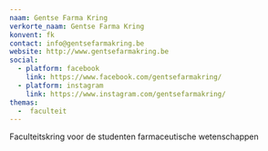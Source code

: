 ```yaml
---
naam: Gentse Farma Kring
verkorte_naam: Gentse Farma Kring
konvent: fk
contact: info@gentsefarmakring.be
website: http://www.gentsefarmakring.be
social: 
  - platform: facebook
    link: https://www.facebook.com/gentsefarmakring/
  - platform: instagram
    link: https://www.instagram.com/gentsefarmakring/
themas:
  -  faculteit
---
```


Faculteitskring voor de studenten farmaceutische wetenschappen

